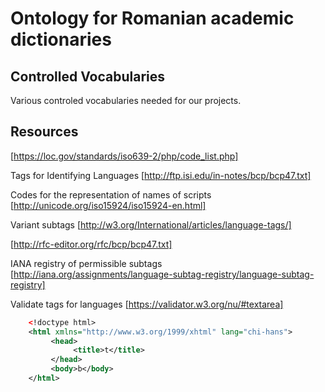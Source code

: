 # Ontology for Romanian academic dictionaries

## Controlled Vocabularies
Various controled vocabularies needed for our projects.

## Resources
[https://loc.gov/standards/iso639-2/php/code_list.php]

Tags for Identifying Languages [http://ftp.isi.edu/in-notes/bcp/bcp47.txt]

Codes for the representation of names of scripts [http://unicode.org/iso15924/iso15924-en.html]

Variant subtags [http://w3.org/International/articles/language-tags/]

[http://rfc-editor.org/rfc/bcp/bcp47.txt]

IANA registry of permissible subtags [http://iana.org/assignments/language-subtag-registry/language-subtag-registry]

Validate tags for languages [https://validator.w3.org/nu/#textarea]
```xml
	<!doctype html>
	<html xmlns="http://www.w3.org/1999/xhtml" lang="chi-hans">
	     <head>
	          <title>t</title>
	     </head>
	     <body>b</body>
	</html>
```

